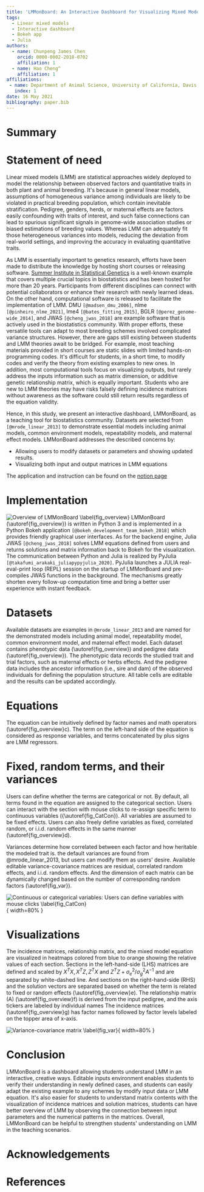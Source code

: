 ```yaml
---
title: 'LMMonBoard: An Interactive Dashboard for Visualizing Mixed Models in Quantitative Genetics'
tags:
  - Linear mixed models
  - Interactive dashboard
  - Bokeh app
  - Julia
authors:
  - name: Chunpeng James Chen
    orcid: 0000-0002-2018-0702
    affiliation: 1
  - name: Hao Cheng^
    affiliation: 1
affiliations:
 - name: Department of Animal Science, University of California, Davis, CA, U.S.A.
   index: 1
date: 16 May 2021
bibliography: paper.bib
---
```


# Summary

# Statement of need
Linear mixed models (LMM) are statistical approaches
widely deployed to model the relationship between observed factors and quantitative traits
in both plant and animal breeding.
It's because in general linear models, assumptions of homogeneous variance among
individuals are likely to be violated in practical breeding population,
which contain inevitable stratification.
Pedigree, genders, herds, or maternal effects are factors
easily confounding with traits of interest,
and such false connections can lead to spurious significant signals
in genome-wide association studies or biased estimations of breeding values.
Whereas LMM can adequately fit those heterogeneous variances into models,
reducing the deviation from real-world settings,
and improving the accuracy in evaluating quantitative traits.

As LMM is essentially important to genetics research,
efforts have been made to distribute the knowledge
by hosting short courses or releasing software.
[Summer Institute in Statistical Genetics](https://si.biostat.washington.edu/suminst/sisg)
is a well-known example that covers multiple crucial topics in biostatistics
and has been hosted for more than 20 years.
Participants from different disciplines can connect with potential collaborators
or enhance their research with newly learned ideas.
On the other hand, computational software is released to facilitate the implementation of LMM.
DMU `[@madsen_dmu_2006]`, nlme `[@pinheiro_nlme_2021]`,
lme4 `[@bates_fitting_2015]`, BGLR `[@perez_genome-wide_2014]`,
and JWAS `[@cheng_jwas_2018]` are example software
that is actively used in the biostatistics community.
With proper efforts, these versatile tools can adapt to most breeding schemes
involved complicated variance structures.
However, there are gaps still existing between students and LMM theories await to be bridged.
For example, most teaching materials provided in short courses are static slides
with limited hands-on programming codes.
It's difficult for students, in a short time, to modify codes and verify the theory
from existing examples to new ones.
In addition, most computational tools focus on visualizing outputs,
but rarely address the inputs information such as matrix dimension,
or additive genetic relationship matrix, which is equally important.
Students who are new to LMM theories may have risks falsely defining
incidence matrices without awareness as the software could still return results
regardless of the equation validity.

Hence, in this study, we present an interactive dashboard, LMMonBoard,
as a teaching tool for biostatistics community.
Datasets are selected from `[@mrode_linear_2013]` to demonstrate essential models
including animal models, common environment models, repeatability models, and maternal effect models.
LMMonBoard addresses the described concerns by:
* Allowing users to modify datasets or parameters and showing updated results.
* Visualizing both input and output matrices in LMM equations

The application and instruction can be found on the [notion page](https://www.notion.so/LMMonBoard-3ce6dbe26c374b93808dc15fee94ea86)


# Implementation

![Overview of LMMonBoard \label{fig_overview}](paper/Overview.png)
LMMonBoard (\autoref{fig_overview}) is written in Python 3 and
is implemented in a Python Bokeh application `[@bokeh_development_team_bokeh_2018]`
which provides friendly graphical user interfaces.
As for the backend engine, Julia JWAS `[@cheng_jwas_2018]` solves LMM equations defined from users
and returns solutions and matrix information back to Bokeh for the visualization.
The communication between Python and Julia is realized by PyJulia `[@takafumi_arakaki_juliapypyjulia_2020]`.
PyJulia launches a JULIA real-eval-print loop (REPL) session on the startup of LMMonBoard
and pre-compiles JWAS functions in the background.
The mechanisms greatly shorten every follow-up computation time and
bring a better user experience with instant feedback.

# Datasets
Available datasets are examples in `@mrode_linear_2013`
and are named for the demonstrated models including
animal model,
repeatability model,
common environment model,
and maternal effect model.
Each dataset contains phenotypic data (\autoref{fig_overview})
and pedigree data (\autoref{fig_overview}).
The phenotypic data records the studied trait and trial factors,
such as maternal effects or herbs effects.
And the pedigree data includes the ancestor information (i.e., sire and dam) of
the observed individuals for defining the population structure.
All table cells are editable and the results can be updated accordingly.

# Equations
The equation can be intuitively defined by factor names and math operators (\autoref{fig_overview}c).
The term on the left-hand side of the equation is considered as response variables,
and terms concatenated by plus signs are LMM regressors.

# Fixed, random terms, and their variances
Users can define whether the terms are categorical or not.
By default, all terms found in the equation are assigned to the categorical section.
Users can interact with the section with mouse clicks to re-assign specific term to continuous variables ({\autoref{fig_CatCon}).
All variables are assumed to be fixed effects.
Users can also freely define variables as fixed, correlated random, or i.i.d. random effects in the same manner (\autoref{fig_overview}d).

Variances determine how correlated between each factor and how heritable the modeled trait is.
the default variances are found from @mrode_linear_2013, but users can modify them as users' desire.
Available editable variance-covariance matrices are residual, correlated random effects, and i.i.d. random effects.
And the dimension of each matrix can be dynamically changed based on the number of corresponding random factors (\autoref{fig_var}).

![Continuous or categorical variables: Users can define variables with mouse clicks \label{fig_CatCon}](paper/Inputs_CatCon.png){ width=80% }


# Visualizations
The incidence matrices,
relationship matrix,
and the mixed model equation are visualized in heatmaps colored from blue to orange
showing the relative values of each section.
Sections in the left-hand-side (LHS) matrices are defined and scaled by $X^TX, X^TZ, Z^TX$ and $Z^TZ + \sigma^2_e / \sigma^2_g A^{-1}$
and are separated by white-dashed line.
And sections on the right-hand-side (RHS) and the solution vectors are separated based on whether the term is related to fixed or random effects (\autoref{fig_overview}e).
The relationship matrix (A) (\autoref{fig_overview}f) is derived from the input pedigree, and the axis tickers are labeled by individual names
The incidence matrices (\autoref{fig_overview}g) has factor names followed by factor levels labeled on the topper area of x-axis.

![Variance-covariance matrix \label{fig_var}](paper/Inputs_Variance.png){ width=80% }

# Conclusion
LMMonBoard is a dashboard allowing students understand LMM in
an interactive, creative ways.
Editable inputs environment enables students to verify their understanding in newly defined cases,
and students can easily adapt the existing example to any schemes by modify input data or LMM equation.
It's also easier for students to understand matrix contents with
the visualization of incidence matrices and solution matrices, students
can have better overview of LMM by observing the connection between input parameters and the numerical patterns in the matrices.
Overall, LMMonBoard can be helpful to strengthen students' understanding on LMM in the teaching scenarios.

# Acknowledgements


# References
